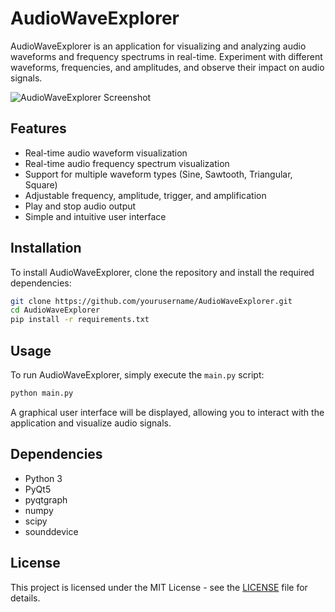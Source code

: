 # AudioWaveExplorer

AudioWaveExplorer is an application for visualizing and analyzing audio waveforms and frequency spectrums in real-time. Experiment with different waveforms, frequencies, and amplitudes, and observe their impact on audio signals.

![AudioWaveExplorer Screenshot](screenshot.jpg)

## Features

- Real-time audio waveform visualization
- Real-time audio frequency spectrum visualization
- Support for multiple waveform types (Sine, Sawtooth, Triangular, Square)
- Adjustable frequency, amplitude, trigger, and amplification
- Play and stop audio output
- Simple and intuitive user interface

## Installation

To install AudioWaveExplorer, clone the repository and install the required dependencies:

```sh
git clone https://github.com/yourusername/AudioWaveExplorer.git
cd AudioWaveExplorer
pip install -r requirements.txt
```

## Usage

To run AudioWaveExplorer, simply execute the `main.py` script:

```sh
python main.py
```

A graphical user interface will be displayed, allowing you to interact with the application and visualize audio signals.

## Dependencies

- Python 3
- PyQt5
- pyqtgraph
- numpy
- scipy
- sounddevice

## License

This project is licensed under the MIT License - see the [LICENSE](LICENSE) file for details.

